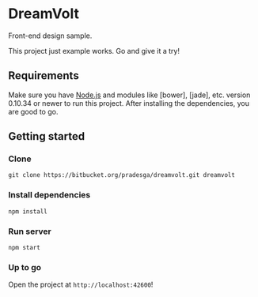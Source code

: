 # DreamVolt #

Front-end design sample.

This project just example works. Go and give it a try!


## Requirements ##

Make sure you have [Node.js](http://nodejs.org) and modules like [bower], [jade], etc. version 0.10.34 or newer to
run this project. After installing the dependencies, you are good to go.


## Getting started ##

### Clone ###
```
git clone https://bitbucket.org/pradesga/dreamvolt.git dreamvolt
```

### Install dependencies ###
```
npm install
```

### Run server ###
```
npm start
```

### Up to go ###
Open the project at `http://localhost:42600`!
